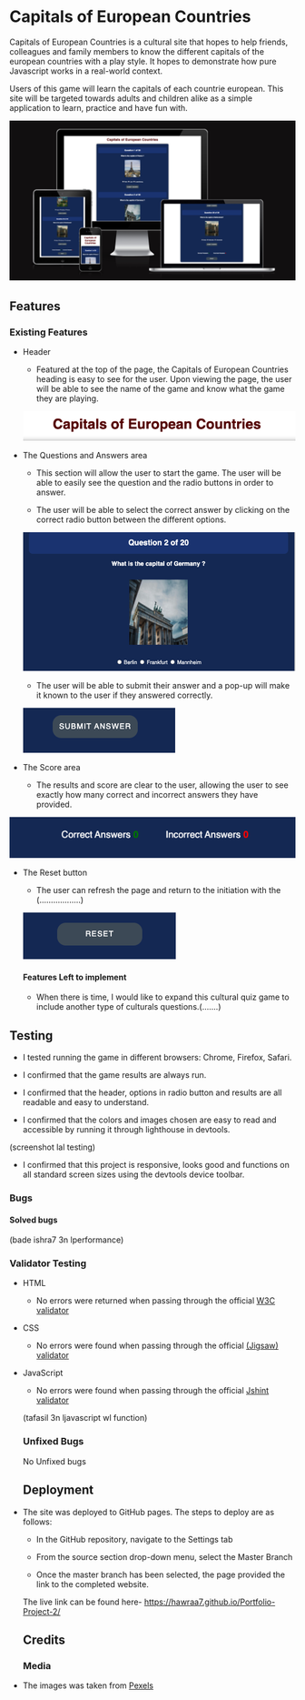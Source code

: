 # Capitals of European Countries

Capitals of European Countries is a cultural site that hopes to help friends, colleagues and family members to know the  different capitals of the european countries with a play style. It hopes to demonstrate how pure Javascript works in a real-world context.

Users of this game will learn the capitals of each countrie european. This site will be targeted towards adults and children alike as a simple application to learn, practice and have fun with.

![Screenshot of the Responsive Page](assets/images/screenshot1.png)

## Features
### Existing Features

* Header

  
  - Featured at the top of the page, the Capitals of European Countries heading is easy to see for the user. Upon viewing the page, the user will be able to see the name of the game and know what the game they are playing.

  ![Screenshot of the Header](assets/images/header.png)


* The Questions and Answers area

  
  - This section will allow the user to start the game. The user will be able to easily see the question and the radio buttons in order to answer.
  
  - The user will be able to select the correct answer by clicking on the correct radio button between the different options.

  ![Screenshot of the Questions and Answers area](assets/images/body.png)

  - The user will be able to submit their answer and a pop-up will make it known to the user if they answered correctly.
 
  ![Screenshot of the Submit button](assets/images/submitanswer.png)

* The Score area 

  - The results and score are clear to the user, allowing the user to see exactly how many correct and incorrect answers they have provided.

![Screenshot of the Score area](assets/images/score.png)


* The Reset button 

  - The user can refresh the page and return to the initiation with the (..................)

  ![Screenshot of the Reset button](assets/images/resetbutton.png)


  #### Features Left to implement 
  * When there is time, I would like to expand this cultural quiz game to include another type of culturals questions.(.......)

## Testing 

* I tested running the game in different browsers: Chrome, Firefox, Safari.

* I confirmed that the game results are always run.

* I confirmed that the header, options in radio button and results are all readable and easy to understand.

* I confirmed that the colors and images chosen are easy to read and accessible by running it through lighthouse in devtools.

(screenshot lal testing)

* I confirmed that this project is responsive, looks good and functions on all standard screen sizes using the devtools device toolbar.


### Bugs

#### Solved bugs 

(bade ishra7 3n lperformance)

### Validator Testing

* HTML 

  - No errors were returned when passing through the official [W3C validator](https://validator.w3.org)

* CSS 
  - No errors were found when passing through the official [(Jigsaw) validator](https://jigsaw.w3.org/css-validator/)

* JavaScript
  - No errors were found when passing through the official [Jshint validator](https://jshint.com/)

  (tafasil 3n ljavascript wl function)

  ### Unfixed Bugs

  No Unfixed bugs

  ## Deployment

* The site was deployed to GitHub pages. The steps to deploy are as follows: 

  - In the GitHub repository, navigate to the Settings tab

  - From the source section drop-down menu, select the Master Branch

  - Once the master branch has been selected, the page provided the link to the completed website.

  The live link can be found here- https://hawraa7.github.io/Portfolio-Project-2/


  ## Credits

  ### Media

* The images was taken from [Pexels](https://www.pexels.com/)














  








